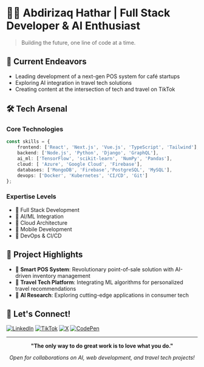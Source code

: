 # 👨‍💻 Abdirizaq Hathar | Full Stack Developer & AI Enthusiast

> Building the future, one line of code at a time.

## 🚀 Current Endeavors
- Leading development of a next-gen POS system for café startups
- Exploring AI integration in travel tech solutions
- Creating content at the intersection of tech and travel on TikTok

## 🛠️ Tech Arsenal

### Core Technologies
```typescript
const skills = {
    frontend: ['React', 'Next.js', 'Vue.js', 'TypeScript', 'Tailwind'],
    backend: ['Node.js', 'Python', 'Django', 'GraphQL'],
    ai_ml: ['TensorFlow', 'scikit-learn', 'NumPy', 'Pandas'],
    cloud: [ 'Azure', 'Google Cloud', 'Firebase'],
    databases: ['MongoDB', 'Firebase','PostgreSQL', 'MySQL'],
    devops: ['Docker', 'Kubernetes', 'CI/CD', 'Git']
};
```

### Expertise Levels
- 🎯 Full Stack Development
- 🤖 AI/ML Integration
- 🚀 Cloud Architecture
- 📱 Mobile Development
- 🔄 DevOps & CI/CD
<!--
## 📈 Performance Metrics
<div align="center">

![GitHub Stats](https://github-readme-stats.vercel.app/api?username=Hythar&theme=radical&hide_border=false&include_all_commits=true&count_private=true)
![GitHub Streak](https://github-readme-streak-stats.herokuapp.com/?user=Hythar&theme=radical&hide_border=false)

</div> -->

## 🌟 Project Highlights
- 🏪 **Smart POS System**: Revolutionary point-of-sale solution with AI-driven inventory management
- 🧳 **Travel Tech Platform**: Integrating ML algorithms for personalized travel recommendations
- 🤖 **AI Research**: Exploring cutting-edge applications in consumer tech

## 🤝 Let's Connect!
[![LinkedIn](https://img.shields.io/badge/LinkedIn-%230077B5.svg?logo=linkedin&logoColor=white)](https://linkedin.com/in/abdirizaq-hathar)
[![TikTok](https://img.shields.io/badge/TikTok-%23000000.svg?logo=TikTok&logoColor=white)](https://tiktok.com/@_hythar)
[![X](https://img.shields.io/badge/X-black.svg?logo=X&logoColor=white)](https://x.com/AbdiBary)
[![CodePen](https://img.shields.io/badge/Codepen-000000?style=for-the-badge&logo=codepen&logoColor=white)](https://codepen.io/Hythar)

---

<div align="center">

**"The only way to do great work is to love what you do."**

*Open for collaborations on AI, web development, and travel tech projects!*

</div>
